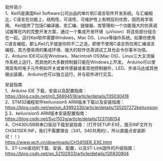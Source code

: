 软件简介  
1、Keil5是美国Keil Software公司出品的单片机C语言软件开发系统。与汇编相比，C语言在功能上、结构性、可读性、可维护性上有明显的优势，因而易学易用。
Keil提供了包括C编译器、宏汇编、链接器、库管理和一个功能强大的仿真调试器等在内的完整开发方案，通过一个集成开发环境（μVision）将这些部分组合在一起。运行Keil软件需要Windows，Mac OS、Linux等操作系统。如果你使用C语言编程，那么Keil几乎就是你的不二之选，即使不使用C语言而仅用汇编语言编程，其方便易用的集成环境、强大的软件仿真调试工具也会令你事半功倍。  
2、Arduino IDE可以在Windows、Macintosh OS(Mac OS)、Linux三大主流操作系统上运行，而其他的大多数控制器只能在Windows上开发。 Arduino可以使用现有的电子元件例如开关或者传感器或者其他控制器件、LED、步进马达或其他输出装置。 Arduino也可以独立运行，并与软件进行交互。  

  
安装指南  
1、Arduino IDE  下载、安装以及配置指南：  
https://blog.csdn.net/m0_56694518/article/details/135030418  
	2、STM32编程软件keiluvision5  ARM版本下载以及安装指南：  
https://blog.csdn.net/weixin_43992330/article/details/135207272keiluvision5
   3、keiluvision5  ARM版本安装配置指南：  
   https://blog.csdn.net/Syc1102g/article/details/123708054  
4、CH430USB转串口驱动下载安装指南：（打开SETUP.EXE，提示INF文件为CH341SER.INF，我们不需要理会（341，340共用的），所以直接点安装即可！！）  
   https://www.wch.cn/downloads/CH341SER_EXE.html  
5、ST-Link驱动的下载、安装、配置，以及ST-Link固件的升级指南：  
   https://blog.csdn.net/qq_52102933/article/details/126830904  


   
